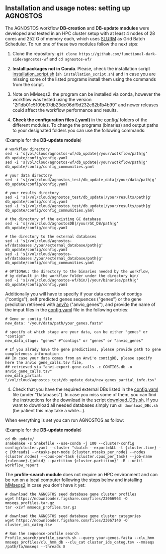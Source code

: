 ## Installation and usage notes: setting up AGNOSTOS

The AGNOSTOS workflow **DB-creation** and **DB-update modules** were developed and tested in an HPC cluster setup with at least 4 nodes of 28 cores and 252 G of memory each, which uses [SLURM](https://slurm.schedmd.com/documentation.html) as Grid Batch Scheduler.
To run one of these two modules follow the next stps:

1.  Clone the repository: `git clone https://github.com/functional-dark-side/agnostos-wf` and `cd agnostos-wf/`

2.  **Install packages not in Conda**. Please, check the installation script [installation_script.sh](installation_script.sh) (`sh installation_script.sh`) and in case you are missing some of the listed programs install them using the commands from the script.
   1. Note on MMseqs2: the program can be installed via conda, however the workflow was tested using the version "2f1db01c5109b07db23dc06df9d232e82b1b4b99" and newer releases could affect the workflow performance and results.

3.  **Check the configuration files (.yaml)** in the [config/](db_update/config) folders of the different modules. To change the programs (binaries) and output paths to your designated folders you can use the following commands:

(Example for the **DB-update module**)

```{bash}
# workflow directory
sed -i 's|vol/cloud/agnostos-wf/db_update|/your/wotkflow/path|g' db_update/config/config.yaml
sed -i 's|vol/cloud/agnostos-wf/db_update|/your/wotkflow/path|g' db_update/config/config_communities.yaml

# your data directory
sed -i 's|/vol/cloud/agnostos_test/db_update_data|/your/data/path|g' db_update/config/config.yaml

# your results directory
sed -i 's|/vol/cloud/agnostos_test/db_update|/your/results/path|g' db_update/config/config.yaml
sed -i 's|/vol/cloud/agnostos_test/db_update|/your/results/path|g' db_update/config/config_communities.yaml

# the directory of the existing GC database
sed -i 's|/vol/cloud/agnostosDB|/your/GC_DB/path|g' db_update/config/config.yaml

# the directory to the external databases
sed -i 's|/vol/cloud/agnostos-wf/databases|/your/external_database/path|g' db_update/config/config.yaml
sed -i 's|/vol/cloud/agnostos-wf/databases|/your/external_database/path|g' db_update/config/config_communities.yaml

# OPTIONAL: the directory to the binaries needed by the workflow,
# by default in the workflow folder under the directory bin/
sed -i 's|/vol/cloud/agnostos-wf/bin/|/your/binaries/path|g' db_update/config/config.yaml
```
Additionally you will have to specify if your data consitis of contigs ("contigs"), self predicted genes sequences ("genes") or the gene prediction retrieved with [anvi'o](https://merenlab.org/software/anvio/help/7/programs/anvi-export-gene-calls/) ("anvio_genes"), and provide the name of the imput files in the [config.yaml](db_update/config/config.yaml) file in the following entries:

```{yaml}
# Gene or contig file
new_data: "/your/data/path/your_genes.fasta"

# specify at which stage are your data, can be either "genes" or "contigs"
new_data_stage: "genes" #"contigs" or "genes" or "anvio_genes"

# If you alrady have the gene predictions, please provide path to gene completeness information
## In case your data comes from an Anvi'o contigDB, please specify here the anvio gene_calls.tsv file,
## retrieved via "anvi-export-gene-calls -c CONTIGS.db -o anvio_gene_calls.tsv"
new_data_partial: "/vol/cloud/agnostos_test/db_update_data/new_genes_partial_info.tsv"
```

4.  Check that you have the required external DBs listed in the [config.yaml](db_update/config/config.yaml) file (under "Databases"). In case you miss some of them, you can find the instructions for the download in the script [download_DBs.sh](download_DBs.sh). If you want to download all needed databases simply run `sh download_DBs.sh` (be patient this may take a while...).

When everything is set you can run AGNOSTOS as follow:

(Example for the **DB-update module**)

```{bash}
cd db_update/
snakemake -s Snakefile --use-conda -j 100 --cluster-config config/cluster.yaml --cluster "sbatch --export=ALL -t {cluster.time} -c {threads} --ntasks-per-node {cluster.ntasks_per_node} --nodes {cluster.nodes} --cpus-per-task {cluster.cpus_per_task} --job-name {rulename}.{jobid} --partition {cluster.partition}" -R --until workflow_report
```

The **profile-search module** does not require an HPC environment and can be run on a local computer following the steps below and installing [MMseqs2](https://github.com/soedinglab/MMseqs2) in case you don't have it yet:


```{bash}
# download the AGNOSTOS seed database gene cluster profiles
wget https://ndownloader.figshare.com/files/23066963 -O mmseqs_profiles.tar.gz
tar -xzvf mmseqs_profiles.tar.gz

# download the AGNOSTOS seed database gene cluster categories
wget https://ndownloader.figshare.com/files/23067140 -O cluster_ids_categ.tsv

# Run the sequence-profile search
Profile_search/profile_search.sh --query your-genes.fasta --clu_hmm mmseqs_profiles/clu_hmm_db --clu_cat cluster_ids_categ.tsv --mmseqs /path/to/mmseqs --threads 8
```
